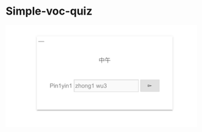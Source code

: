 # Simple-voc-quiz

![image](https://github.com/fxpar/Simple-voc-quiz/blob/main/simple-voc-quiz.png)
